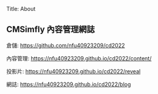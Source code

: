 Title: About

## CMSimfly 內容管理網誌

倉儲: <a href="https://github.com/nfu40923209/cd2022">https://github.com/nfu40923209/cd2022</a>

內容管理: <a href="https://nfu40923209.github.io/cd2022/content/">https://nfu40923209.github.io/cd2022/content/</a>

投影片: <a href="https://nfu40923209.github.io/cd2022/reveal">https://nfu40923209.github.io/cd2022/reveal</a>

網誌: <a href="https://nfu40923209.github.io/cd2022/blog">https://nfu40923209.github.io/cd2022/blog</a>








